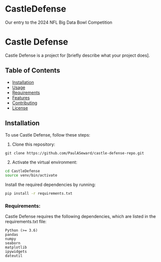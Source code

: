 # CastleDefense
Our entry to the 2024 NFL Big Data Bowl Competition

# Castle Defense

Castle Defense is a project for [briefly describe what your project does].

## Table of Contents

- [Installation](#installation)
- [Usage](#usage)
- [Requirements](#requirements)
- [Features](#features)
- [Contributing](#contributing)
- [License](#license)

## Installation

To use Castle Defense, follow these steps:

1. Clone this repository:

```shell
git clone https://github.com/PaulASeward/castle-defense-repo.git
```

2. Activate the virtual environment:
```bash
cd CastleDefense
source venv/bin/activate
```


Install the required dependencies by running:

```bash
pip install -r requirements.txt
```
### Requirements:

Castle Defense requires the following dependencies, which are listed in the requirements.txt file:

    Python (>= 3.6)
    pandas
    numpy
    seaborn
    matplotlib
    ipywidgets
    dateutil
